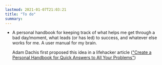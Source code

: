 ```yaml
---
lastmod: 2021-01-07T21:03:21
title: "To do"
summary:
---
```


- A personal handbook for keeping track of what helps me get through a bad day/moment, what leads (or has led) to success, and whatever else works for me. A user manual for my brain.

  Adam Dachis first proposed this idea in a lifehacker article (["Create a Personal Handbook for Quick Answers to All Your Problems"](https://lifehacker.com/create-a-personal-handbook-for-quick-answers-to-all-you-5774034))
